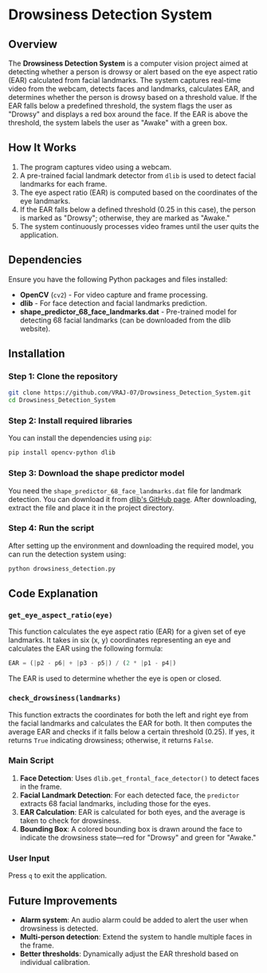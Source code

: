 # Drowsiness Detection System

## Overview
The **Drowsiness Detection System** is a computer vision project aimed at detecting whether a person is drowsy or alert based on the eye aspect ratio (EAR) calculated from facial landmarks. The system captures real-time video from the webcam, detects faces and landmarks, calculates EAR, and determines whether the person is drowsy based on a threshold value. If the EAR falls below a predefined threshold, the system flags the user as "Drowsy" and displays a red box around the face. If the EAR is above the threshold, the system labels the user as "Awake" with a green box.

## How It Works
1. The program captures video using a webcam.
2. A pre-trained facial landmark detector from `dlib` is used to detect facial landmarks for each frame.
3. The eye aspect ratio (EAR) is computed based on the coordinates of the eye landmarks.
4. If the EAR falls below a defined threshold (0.25 in this case), the person is marked as "Drowsy"; otherwise, they are marked as "Awake."
5. The system continuously processes video frames until the user quits the application.

## Dependencies

Ensure you have the following Python packages and files installed:

- **OpenCV** (`cv2`) - For video capture and frame processing.
- **dlib** - For face detection and facial landmarks prediction.
- **shape_predictor_68_face_landmarks.dat** - Pre-trained model for detecting 68 facial landmarks (can be downloaded from the dlib website).

## Installation

### Step 1: Clone the repository
```bash
git clone https://github.com/VRAJ-07/Drowsiness_Detection_System.git
cd Drowsiness_Detection_System
```

### Step 2: Install required libraries
You can install the dependencies using `pip`:

```bash
pip install opencv-python dlib
```

### Step 3: Download the shape predictor model
You need the `shape_predictor_68_face_landmarks.dat` file for landmark detection. You can download it from [dlib's GitHub page](http://dlib.net/files/shape_predictor_68_face_landmarks.dat.bz2). After downloading, extract the file and place it in the project directory.

### Step 4: Run the script
After setting up the environment and downloading the required model, you can run the detection system using:

```bash
python drowsiness_detection.py
```

## Code Explanation

### `get_eye_aspect_ratio(eye)`
This function calculates the eye aspect ratio (EAR) for a given set of eye landmarks. It takes in six (x, y) coordinates representing an eye and calculates the EAR using the following formula:
```python
EAR = (|p2 - p6| + |p3 - p5|) / (2 * |p1 - p4|)
```
The EAR is used to determine whether the eye is open or closed.

### `check_drowsiness(landmarks)`
This function extracts the coordinates for both the left and right eye from the facial landmarks and calculates the EAR for both. It then computes the average EAR and checks if it falls below a certain threshold (0.25). If yes, it returns `True` indicating drowsiness; otherwise, it returns `False`.

### Main Script
1. **Face Detection**: Uses `dlib.get_frontal_face_detector()` to detect faces in the frame.
2. **Facial Landmark Detection**: For each detected face, the `predictor` extracts 68 facial landmarks, including those for the eyes.
3. **EAR Calculation**: EAR is calculated for both eyes, and the average is taken to check for drowsiness.
4. **Bounding Box**: A colored bounding box is drawn around the face to indicate the drowsiness state—red for "Drowsy" and green for "Awake."

### User Input
Press `q` to exit the application.

## Future Improvements
- **Alarm system**: An audio alarm could be added to alert the user when drowsiness is detected.
- **Multi-person detection**: Extend the system to handle multiple faces in the frame.
- **Better thresholds**: Dynamically adjust the EAR threshold based on individual calibration.
